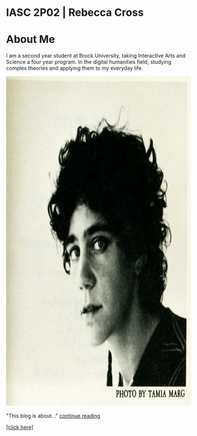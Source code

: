 # IASC 2P02 | Rebecca Cross 
# About Me 

I am a second year student at Brock University, taking Interactive Arts and Science a four year program. In the digital humanities field, studying complex theories and applying them to my everyday life. 





<img src="johanna-drucker.jpg" alt="drucker" style="width:1000px;height:900px;">


"This blog is about..." 
      <a href="https://rc16je.github.io/IASC-2P02/blog">continue reading</a>
      
 <a href="https://rc16je.github.io/IASC-2P02/reveal">[click here]</a>
